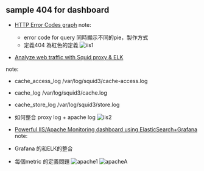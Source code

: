## sample 404 for dashboard

- [HTTP Error Codes graph](https://discuss.elastic.co/t/how-to-change-the-color-of-visualization-based-on-error/2800) 
 note:
  - error code for query 同時顯示不同的pie，製作方式
  - 定義404 為紅色的定義
	![iis1](https://discourse-cdn.global.ssl.fastly.net/elastic/uploads/default/optimized/1X/8d8251170117b94116608860d8787863a75d2383_1_690x350.png)

- [Analyze web traffic with Squid proxy & ELK](https://medium.com/@thomasdecaux/analyze-web-traffic-with-squid-proxy-elasticsearch-logstash-kibana-stack-e2a471e34bc4#.2gf6qyv2s)

 note:
 - cache_access_log /var/log/squid3/cache-access.log
 - cache_log /var/log/squid3/cache.log
 - cache_store_log /var/log/squid3/store.log
 - 如何整合 proxy log + apache log
![iis2](https://cdn-images-1.medium.com/max/1800/1*2KX0o7aUCDwF8j6d5vmVDw.jpeg)


- [Powerful IIS/Apache Monitoring dashboard using ElasticSearch+Grafana](http://www.codeproject.com/Articles/1094405/Powerful-IIS-Apache-Monitoring-dashboard-using) 
 note:
 - Grafana 的和ELK的整合
 - 每個metric 的定義問題
   ![apache1](http://www.codeproject.com/KB/applications/1094405/More_Web_graph.png)
   ![apacheA](http://www.codeproject.com/KB/applications/1094405/Architecture.png)
